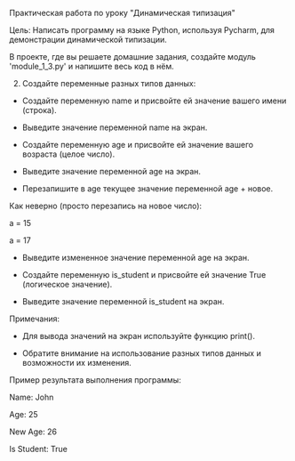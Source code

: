 Практическая работа по уроку "Динамическая типизация"



Цель: Написать программу на языке Python, используя Pycharm, для демонстрации динамической типизации.



В проекте, где вы решаете домашние задания, создайте модуль 'module_1_3.py' и напишите весь код в нём.


2. Создайте переменные разных типов данных:

  - Создайте переменную name и присвойте ей значение вашего имени (строка).

  - Выведите значение переменной name на экран.

  - Создайте переменную age и присвойте ей значение вашего возраста (целое число).

  - Выведите значение переменной age на экран.

  - Перезапишите в age текущее значение переменной age + новое.

Как неверно (просто перезапись на новое число):

a = 15

a = 17

  - Выведите измененное значение переменной age на экран.

  - Создайте переменную is_student и присвойте ей значение True (логическое значение).

  - Выведите значение переменной is_student на экран.



Примечания:

- Для вывода значений на экран используйте функцию print().

- Обратите внимание на использование разных типов данных и возможности их изменения.



Пример результата выполнения программы:

Name: John

Age: 25

New Age: 26

Is Student: True